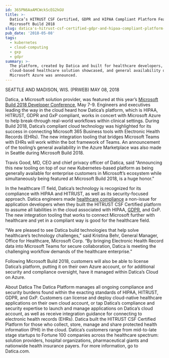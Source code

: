 ```yaml
---
id: 365PN6AaAMCWckScEG2kGU
title: >-
  Datica’s HITRUST CSF Certified, GDPR and HIPAA Compliant Platform Featured at
  Microsoft Build 2018
slug: datica's-hitrust-csf-certified-gdpr-and-hipaa-compliant-platform-featured
pub_date: '2018-05-08'
tags:
  - kubernetes
  - cloud-computing
  - gxp
  - gdpr
summary: >-
  The platform, created by Datica and built for healthcare developers, had its
  cloud-based healthcare solution showcased, and general availability on
  Microsoft Azure was announced.
---
```

SEATTLE AND MADISON, WIS. (PRWEB) MAY 08, 2018

Datica, a Microsoft solution provider, was featured at this year’s [Microsoft Build 2018 Developer Conference](https://developer.microsoft.com/en-us/events/build/content "Microsoft Build 2018 Developer Conference"), May 7-9. Engineers and executives leading the way in the cloud heard how Datica’s platform, which is HIPAA, HITRUST, GDPR and GxP compliant, works in concert with Microsoft Azure to help break-through real-world workflows within clinical settings. During Build 2018, Datica’s compliant cloud technology was highlighted for its success in connecting Microsoft 365 Business tools with Electronic Health Records (EHRs). The new integration tooling that bridges Microsoft Teams with EHRs will work within the bot framework of Teams. An announcement of the tooling’s general availability in the Azure Marketplace was also made in Seattle during Microsoft Build 2018.

Travis Good, MD, CEO and chief privacy officer of Datica, said “Announcing this new tooling on top of our new Kubernetes-based platform as being generally available for enterprise customers in Microsoft’s ecosystem while simultaneously being featured at Microsoft Build 2018, is a huge honor.”

In the healthcare IT field, Datica’s technology is recognized for its compliance with HIPAA and HITRUST, as well as its security-focused approach. Datica engineers made [healthcare compliance](https://datica.com/platform/compliance/ "healthcare compliance") a non-issue for application developers when they built the HITRUST CSF Certified platform to assume all liabilities in the cloud associated with HIPAA, [GDPR](https://datica.com/discover/gdpr/ "GDPR"), and GxP. The new integration tooling that works to connect Microsoft further with healthcare and yet in a compliant way is good for the healthcare field.

“We are pleased to see Datica build technologies that help solve healthcare’s technology challenges,” said Kristina Behr, General Manager, Office for Healthcare, Microsoft Corp. “By bringing Electronic Health Record data into Microsoft Teams for secure collaboration, Datica is meeting the challenging workflow demands of the healthcare enterprise.”

Following Microsoft Build 2018, customers will also be able to license Datica’s platform, putting it on their own Azure account, or for additional security and compliance oversight, have it managed within Datica’s Cloud on Azure.

About Datica 
The Datica Platform manages all ongoing compliance and security burdens found within the exacting standards of HIPAA, HITRUST, GDPR, and GxP. Customers can license and deploy cloud-native healthcare applications on their own cloud account, or tap Datica’s compliance and security expertise to launch and manage applications on Datica’s cloud account, as well as receive integration guidance for connecting to electronic health records (EHRs). Datica built the HITRUST CSF Certified Platform for those who collect, store, manage and share protected health information (PHI) in the cloud. Datica’s customers range from mid-to-late stage startups to Fortune 100 companies across the healthcare spectrum: solution providers, hospital organizations, pharmaceutical giants and nationwide health insurance payers. For more information, go to Datica.com.
  